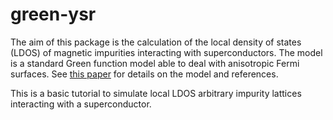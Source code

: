 # green-ysr

The aim of this package is the calculation of the local density of states (LDOS) of magnetic impurities interacting with superconductors. The model is a standard Green function model able to deal with anisotropic Fermi surfaces. See [this paper](https://doi.org/10.1103/PhysRevB.105.245403) for details on the model and references.


This is a basic tutorial to simulate local LDOS arbitrary impurity lattices interacting with a superconductor.
